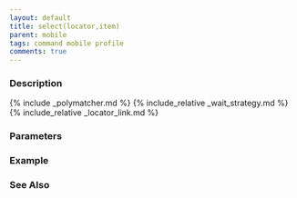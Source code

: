 ```yaml
---
layout: default
title: select(locator,item)
parent: mobile
tags: command mobile profile
comments: true
---
```



### Description


{% include _polymatcher.md %}
{% include_relative _wait_strategy.md %}
{% include_relative _locator_link.md %}


### Parameters


### Example


### See Also
